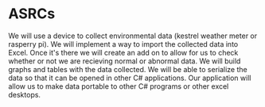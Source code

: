 # ASRCs

We will use a device to collect environmental data (kestrel weather meter or rasperry pi). We will implement a way to import the collected data into Excel. Once it's there we will create an add on to allow for us to check whether or not we are recieving normal or abnormal data. We will build graphs and tables with the data collected. We will be able to serialize the data so that it can be opened in other C# applications. Our application will allow us to make data portable to other C# programs or other excel desktops.
